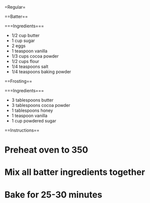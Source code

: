 =Regular=

==Batter==

===Ingredients===

* 1/2 cup butter
* 1 cup sugar
* 2 eggs
* 1 teaspoon vanilla
* 1/3 cups cocoa powder
* 1/2 cups flour
* 1/4 teaspoons salt
* 1/4 teaspoons baking powder

==Frosting==

===Ingredients===

* 3 tablespoons butter
* 3 tablespoons cocoa powder
* 1 tablespoons honey
* 1 teaspoon vanilla
* 1 cup powdered sugar

==Instructions==

# Preheat oven to 350
# Mix all batter ingredients together
# Bake for 25-30 minutes